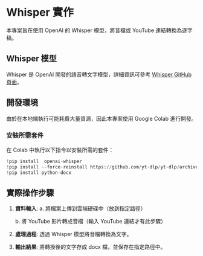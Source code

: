 # Whisper 實作
 
本專案旨在使用 OpenAI 的 Whisper 模型，將音檔或 YouTube 連結轉換為逐字稿。
 
## Whisper 模型
Whisper 是 OpenAI 開發的語音轉文字模型，詳細資訊可參考 [Whisper GitHub 頁面](https://github.com/openai/whisper)。
 
## 開發環境
由於在本地端執行可能耗費大量資源，因此本專案使用 Google Colab 進行開發。
 
### 安裝所需套件
在 Colab 中執行以下指令以安裝所需的套件：
 
```python
!pip install  openai-whisper
!pip install --force-reinstall https://github.com/yt-dlp/yt-dlp/archive/master.tar.gz
!pip install python-docx
```
 
## 實際操作步驟
 
1. **資料輸入**:
   a. 將檔案上傳到雲端硬碟中（放到指定路徑）
   
   b. 將 YouTube 影片轉成音檔（輸入 YouTube 連結才有此步驟）
 
2. **處理過程**:
   透過 Whisper 模型將音檔轉換為文字。
 
3. **輸出結果**:
   將轉換後的文字存成 docx 檔，並保存在指定路徑中。
